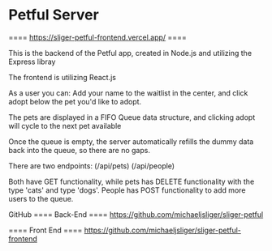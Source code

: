 # Petful Server

==== https://sliger-petful-frontend.vercel.app/ ====

This is the backend of the Petful app,
created in Node.js and utilizing the 
Express libray

The frontend is utilizing React.js

As a user you can:
Add your name to the waitlist in the 
center, and click adopt
below the pet you'd like to adopt.
        
The pets are displayed in a FIFO Queue 
data structure, and clicking adopt 
will cycle to the next pet available

Once the queue is empty, the server 
automatically refills the dummy data 
back into the queue, so there are no 
gaps.

There are two endpoints:
(/api/pets)
(/api/people)

Both have GET functionality, while pets
has DELETE functionality with the type
'cats' and type 'dogs'.
People has POST functionality to add more 
users to the queue.


GitHub
==== Back-End ====
https://github.com/michaeljsliger/sliger-petful



==== Front End ====
https://github.com/michaeljsliger/sliger-petful-frontend


